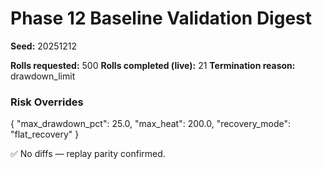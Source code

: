 # Phase 12 Baseline Validation Digest

**Seed:** 20251212

**Rolls requested:** 500
**Rolls completed (live):** 21
**Termination reason:** drawdown_limit

### Risk Overrides
{
  "max_drawdown_pct": 25.0,
  "max_heat": 200.0,
  "recovery_mode": "flat_recovery"
}

✅ No diffs — replay parity confirmed.
